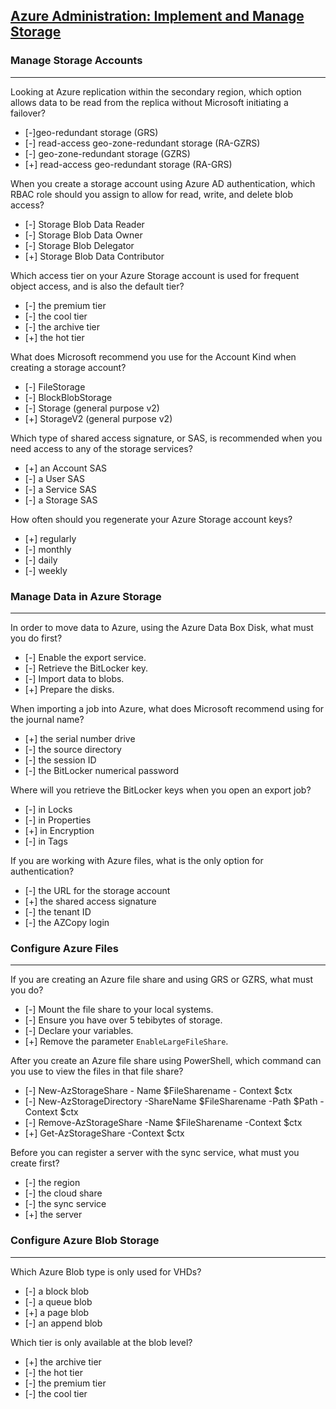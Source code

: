 ## [Azure Administration: Implement and Manage Storage](https://www.linkedin.com/learning/azure-administration-implement-and-manage-storage)

### Manage Storage Accounts
------

Looking at Azure replication within the secondary region, which option allows data to be read from the replica without Microsoft initiating a failover?

- [-]geo-redundant storage (GRS)
- [-] read-access geo-zone-redundant storage (RA-GZRS)
- [-] geo-zone-redundant storage (GZRS)
- [+] read-access geo-redundant storage (RA-GRS)

When you create a storage account using Azure AD authentication, which RBAC role should you assign to allow for read, write, and delete blob access?

- [-] Storage Blob Data Reader
- [-] Storage Blob Data Owner
- [-] Storage Blob Delegator
- [+] Storage Blob Data Contributor

Which access tier on your Azure Storage account is used for frequent object access, and is also the default tier?

- [-] the premium tier
- [-] the cool tier
- [-] the archive tier
- [+] the hot tier

What does Microsoft recommend you use for the Account Kind when creating a storage account?

- [-] FileStorage
- [-] BlockBlobStorage
- [-] Storage (general purpose v2)
- [+] StorageV2 (general purpose v2)

Which type of shared access signature, or SAS, is recommended when you need access to any of the storage services?

- [+] an Account SAS
- [-] a User SAS
- [-] a Service SAS
- [-] a Storage SAS

How often should you regenerate your Azure Storage account keys?

- [+] regularly
- [-] monthly
- [-] daily
- [-] weekly

### Manage Data in Azure Storage
------

In order to move data to Azure, using the Azure Data Box Disk, what must you do first?

- [-] Enable the export service.
- [-] Retrieve the BitLocker key.
- [-] Import data to blobs.
- [+] Prepare the disks.

When importing a job into Azure, what does Microsoft recommend using for the journal name?

- [+] the serial number drive
- [-] the source directory
- [-] the session ID
- [-] the BitLocker numerical password

Where will you retrieve the BitLocker keys when you open an export job?

- [-] in Locks
- [-] in Properties
- [+] in Encryption
- [-] in Tags

If you are working with Azure files, what is the only option for authentication?

- [-] the URL for the storage account
- [+] the shared access signature
- [-] the tenant ID
- [-] the AZCopy login

### Configure Azure Files
------

If you are creating an Azure file share and using GRS or GZRS, what must you do?

- [-] Mount the file share to your local systems.
- [-] Ensure you have over 5 tebibytes of storage.
- [-] Declare your variables.
- [+] Remove the parameter `EnableLargeFileShare`.

After you create an Azure file share using PowerShell, which command can you use to view the files in that file share?

- [-] New-AzStorageShare - Name $FileSharename - Context $ctx
- [-] New-AzStorageDirectory -ShareName $FileSharename -Path $Path -Context $ctx
- [-] Remove-AzStorageShare -Name $FileSharename -Context $ctx
- [+] Get-AzStorageShare -Context $ctx

Before you can register a server with the sync service, what must you create first?

- [-] the region
- [-] the cloud share
- [-] the sync service
- [+] the server

### Configure Azure Blob Storage
------

Which Azure Blob type is only used for VHDs?

- [-] a block blob
- [-] a queue blob
- [+] a page blob
- [-] an append blob

Which tier is only available at the blob level?

- [+] the archive tier
- [-] the hot tier
- [-] the premium tier
- [-] the cool tier